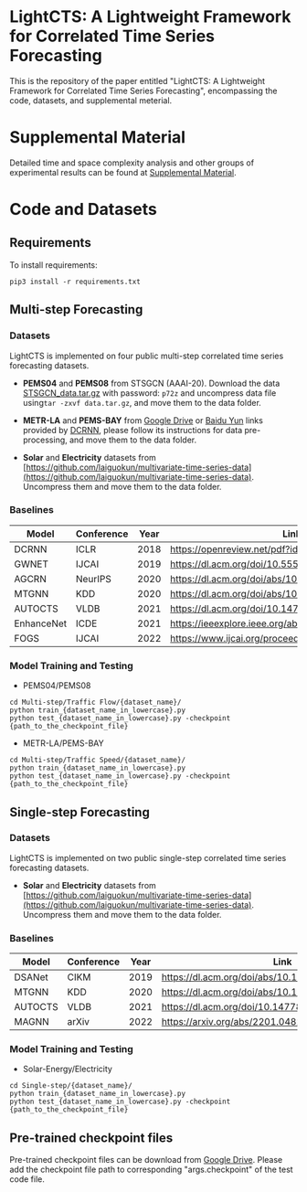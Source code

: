<meta name="robots" content="noindex">

# LightCTS: A Lightweight Framework for Correlated Time Series Forecasting

This is the repository of the paper entitled "LightCTS: A Lightweight Framework for Correlated Time Series Forecasting", encompassing the code, datasets, and supplemental meterial.

# Supplemental Material
Detailed time and space complexity analysis and other groups of experimental results can be found at [Supplemental Material](Supplemental_Material/Supplemental_Material_to_the_paper_LightCTS.pdf).

  
  
  
  
  
  
  


# Code and Datasets

## Requirements

To install requirements:

```setup
pip3 install -r requirements.txt
```

## Multi-step Forecasting
### Datasets
LightCTS is implemented on four public multi-step correlated time series forecasting datasets.

- **PEMS04** and **PEMS08** from STSGCN (AAAI-20). Download the data [STSGCN_data.tar.gz](https://pan.baidu.com/s/1ZPIiOM__r1TRlmY4YGlolw) with password: `p72z` and uncompress data file using`tar -zxvf data.tar.gz`, and move them to the data folder.

- **METR-LA** and **PEMS-BAY** from [Google Drive](https://drive.google.com/open?id=10FOTa6HXPqX8Pf5WRoRwcFnW9BrNZEIX) or [Baidu Yun](https://pan.baidu.com/s/14Yy9isAIZYdU__OYEQGa_g) links provided by [DCRNN](https://github.com/liyaguang/DCRNN), please follow its instructions for data pre-processing, and move them to the data folder.

- **Solar** and **Electricity** datasets from [https://github.com/laiguokun/multivariate-time-series-data](https://github.com/laiguokun/multivariate-time-series-data). Uncompress them and move them to the data folder.

### Baselines

| Model      | Conference | Year | Link                                                  |
|------------|------------|------|-------------------------------------------------------|
| DCRNN      | ICLR       | 2018 | https://openreview.net/pdf?id=SJiHXGWAZ               |
| GWNET      | IJCAI      | 2019 | https://dl.acm.org/doi/10.5555/3367243.3367303        |
| AGCRN      | NeurIPS    | 2020 | https://dl.acm.org/doi/abs/10.5555/3495724.3497218    |
| MTGNN      | KDD        | 2020 | https://dl.acm.org/doi/abs/10.1145/3394486.3403118    |
| AUTOCTS    | VLDB       | 2021 | https://dl.acm.org/doi/10.14778/3503585.3503604       |
| EnhanceNet | ICDE       | 2021 | https://ieeexplore.ieee.org/abstract/document/9458855 |
| FOGS       | IJCAI      | 2022 | https://www.ijcai.org/proceedings/2022/545            |

### Model Training and Testing
* PEMS04/PEMS08
```
cd Multi-step/Traffic Flow/{dataset_name}/
python train_{dataset_name_in_lowercase}.py
python test_{dataset_name_in_lowercase}.py -checkpoint {path_to_the_checkpoint_file}
```
* METR-LA/PEMS-BAY
```
cd Multi-step/Traffic Speed/{dataset_name}/
python train_{dataset_name_in_lowercase}.py
python test_{dataset_name_in_lowercase}.py -checkpoint {path_to_the_checkpoint_file}
```
## Single-step Forecasting
### Datasets
LightCTS is implemented on two public single-step correlated time series forecasting datasets.

- **Solar** and **Electricity** datasets from [https://github.com/laiguokun/multivariate-time-series-data](https://github.com/laiguokun/multivariate-time-series-data). Uncompress them and move them to the data folder.

### Baselines

| Model      | Conference | Year | Link                                                  |
|------------|------------|------|-------------------------------------------------------|
| DSANet     | CIKM       | 2019 | https://dl.acm.org/doi/abs/10.1145/3357384.3358132    |
| MTGNN      | KDD        | 2020 | https://dl.acm.org/doi/abs/10.1145/3394486.3403118    |
| AUTOCTS    | VLDB       | 2021 | https://dl.acm.org/doi/10.14778/3503585.3503604       |
| MAGNN      | arXiv      | 2022 | https://arxiv.org/abs/2201.04828                      |

### Model Training and Testing
* Solar-Energy/Electricity
```
cd Single-step/{dataset_name}/
python train_{dataset_name_in_lowercase}.py
python test_{dataset_name_in_lowercase}.py -checkpoint {path_to_the_checkpoint_file}
```
## Pre-trained checkpoint files
Pre-trained checkpoint files can be download from [Google Drive](https://drive.google.com/drive/folders/1_-jAQciSdPiI8wKkfvIvlHRk1Rnx-LJC?usp=sharing). Please add the checkpoint file path to corresponding "args.checkpoint" of the test code file.



